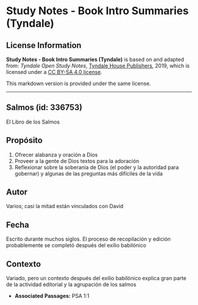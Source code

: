 # Study Notes - Book Intro Summaries (Tyndale)

## License Information

**Study Notes - Book Intro Summaries (Tyndale)** is based on and adapted from: _Tyndale Open Study Notes_, [Tyndale House Publishers](https://tyndaleopenresources.com/), 2019, which is licensed under a [CC BY-SA 4.0 license](https://creativecommons.org/licenses/by-sa/4.0/legalcode.en).

This markdown version is provided under the same license.



--------------------------------

## Salmos (id: 336753)

El Libro de los Salmos

Propósito
---------

1. Ofrecer alabanza y oración a Dios
2. Proveer a la gente de Dios textos para la adoración
3. Reflexionar sobre la soberanía de Dios (el poder y la autoridad para gobernar) y algunas de las preguntas más difíciles de la vida

Autor
-----

Varios; casi la mitad están vinculados con David

Fecha
-----

Escrito durante muchos siglos. El proceso de recopilación y edición probablemente se completó después del exilio babilónico

Contexto
--------

Variado, pero un contexto después del exilio babilónico explica gran parte de la actividad editorial y la agrupación de los salmos

* **Associated Passages:** PSA 1:1

